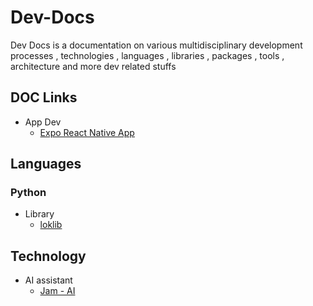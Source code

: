 # Dev-Docs

Dev Docs is a documentation on various multidisciplinary development processes , technologies , languages , libraries , packages , tools , architecture and more dev related stuffs

## DOC Links

+ App Dev
    - [Expo React Native App](./expo-react-native-app/init.expo-react-native-app.docs.md)


## Languages

### Python

+ Library
    - [loklib](https://github.com/Lokeshwaran-M/lok-lib#readme)

## Technology

+ AI assistant
    - [Jam - AI](https://github.com/Lokeshwaran-M/Jam-AI#readme)